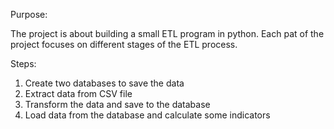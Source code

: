 Purpose:

The project is about building a small ETL program in python. Each pat of the project focuses on different stages of the ETL process.

Steps:
1. Create two databases to save the data
2. Extract data from CSV file
3. Transform the data and save to the database
4. Load data from the database and calculate some indicators
